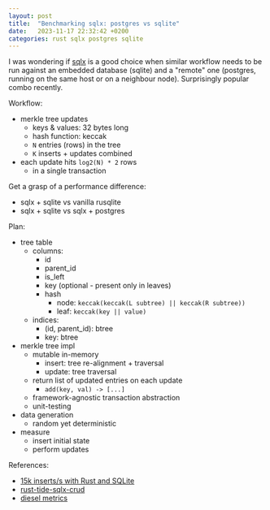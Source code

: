 ```yaml
---
layout: post
title:  "Benchmarking sqlx: postgres vs sqlite"
date:   2023-11-17 22:32:42 +0200
categories: rust sqlx postgres sqlite
---
```


I was wondering if [sqlx](https://github.com/launchbadge/sqlx) is a good choice when similar workflow needs to be run against an embedded database (sqlite) and a "remote" one (postgres, running on the same host or on a neighbour node). Surprisingly popular combo recently.

Workflow:
- merkle tree updates
  - keys & values: 32 bytes long
  - hash function: keccak
  - `N` entries (rows) in the tree
  - `K` inserts + updates combined
- each update hits `log2(N) * 2` rows
  - in a single transaction

Get a grasp of a performance difference:
- sqlx + sqlite vs vanilla rusqlite
- sqlx + sqlite vs sqlx + postgres

Plan:
- tree table
  - columns: 
    - id
    - parent_id
    - is_left
    - key (optional - present only in leaves)
    - hash
      - node: `keccak(keccak(L subtree) || keccak(R subtree))`
      - leaf: `keccak(key || value)`
  - indices:
    - (id, parent_id): btree
    - key: btree
- merkle tree impl
  - mutable in-memory
    - insert: tree re-alignment + traversal
    - update: tree traversal
  - return list of updated entries on each update
    - `add(key, val) -> [...]`
  - framework-agnostic transaction abstraction
  - unit-testing
- data generation
  - random yet deterministic
- measure
  - insert initial state
  - perform updates

References:
- [15k inserts/s with Rust and SQLite](https://kerkour.com/high-performance-rust-with-sqlite)
- [rust-tide-sqlx-crud](https://github.com/sergey-melnychuk/rust-tide-sqlx-crud)
- [diesel metrics](https://github.com/diesel-rs/metrics/#inserts)
